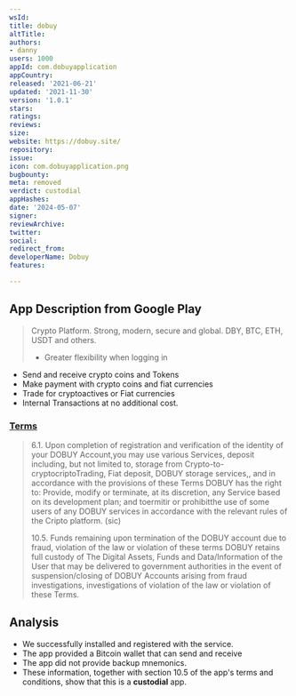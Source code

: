 ```yaml
---
wsId: 
title: dobuy
altTitle: 
authors:
- danny
users: 1000
appId: com.dobuyapplication
appCountry: 
released: '2021-06-21'
updated: '2021-11-30'
version: '1.0.1'
stars: 
ratings: 
reviews: 
size: 
website: https://dobuy.site/
repository: 
issue: 
icon: com.dobuyapplication.png
bugbounty: 
meta: removed
verdict: custodial
appHashes: 
date: '2024-05-07'
signer: 
reviewArchive: 
twitter: 
social: 
redirect_from: 
developerName: Dobuy
features: 

---
```


## App Description from Google Play 

> Crypto Platform. Strong, modern, secure and global. DBY, BTC, ETH, USDT and others.
>
> - Greater flexibility when logging in
- Send and receive crypto coins and Tokens
- Make payment with crypto coins and fiat currencies
- Trade for cryptoactives or Fiat currencies
- Internal Transactions at no additional cost.

### [Terms](https://dobuyapplication.app/en/terms-and-conditions)

> 6.1. Upon completion of registration and verification of the identity of your DOBUY Account,you may use various Services, deposit including, but not limited to, storage from Crypto-to-cryptocriptoTrading, Fiat deposit, DOBUY storage services,, and in accordance with the provisions of these Terms DOBUY has the right to: Provide, modify or terminate, at its discretion, any Service based on its development plan; and toermitir or prohibitthe use of some users of any DOBUY services in accordance with the relevant rules of the Cripto platform. (sic)
>
> 10.5. Funds remaining upon termination of the DOBUY account due to fraud, violation of the law or violation of these terms DOBUY retains full custody of The Digital Assets, Funds and Data/Information of the User that may be delivered to government authorities in the event of suspension/closing of DOBUY Accounts arising from fraud investigations, investigations of violation of the law or violation of these Terms.

## Analysis 

- We successfully installed and registered with the service. 
- The app provided a Bitcoin wallet that can send and receive 
- The app did not provide backup mnemonics.
- These information, together with section 10.5 of the app's terms and conditions, show that this is a **custodial** app.
